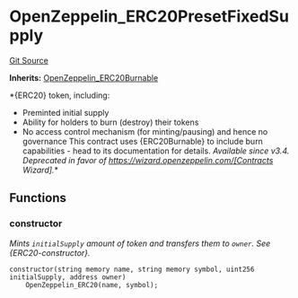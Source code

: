 # OpenZeppelin_ERC20PresetFixedSupply
[Git Source](https://github.com/bowenli86/eigenlayer-contracts/blob/0800603ae0e71de6487dd628cace5380fa364f74/src/test/mocks/ERC20_OneWeiFeeOnTransfer.sol)

**Inherits:**
[OpenZeppelin_ERC20Burnable](/src/test/mocks/ERC20_OneWeiFeeOnTransfer.sol/abstract.OpenZeppelin_ERC20Burnable.md)

*{ERC20} token, including:
- Preminted initial supply
- Ability for holders to burn (destroy) their tokens
- No access control mechanism (for minting/pausing) and hence no governance
This contract uses {ERC20Burnable} to include burn capabilities - head to
its documentation for details.
_Available since v3.4._
_Deprecated in favor of https://wizard.openzeppelin.com/[Contracts Wizard]._*


## Functions
### constructor

*Mints `initialSupply` amount of token and transfers them to `owner`.
See {ERC20-constructor}.*


```solidity
constructor(string memory name, string memory symbol, uint256 initialSupply, address owner)
    OpenZeppelin_ERC20(name, symbol);
```

